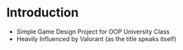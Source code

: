 # Introduction
- Simple Game Design Project for OOP University Class
- Heavily Influenced by Valorant (as the title speaks itself)
